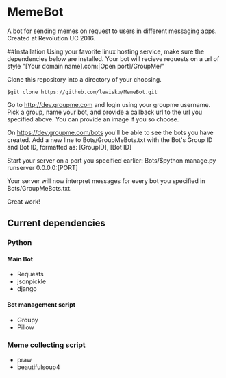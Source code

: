 # MemeBot
A bot for sending memes on request to users in different messaging apps. Created at Revolution UC 2016.

##Installation
Using your favorite linux hosting service, make sure the dependencies below are installed.
Your bot will recieve requests on a url of style "[Your domain name].com:[Open port]/GroupMe/"

Clone this repository into a directory of your choosing.

    $git clone https://github.com/lewisku/MemeBot.git


Go to http://dev.groupme.com and login using your groupme username.
Pick a group, name your bot, and provide a callback url to the url you specified above.
You can provide an image if you so choose.

On https://dev.groupme.com/bots you'll be able to see the bots you have created.
Add a new line to Bots/GroupMeBots.txt with the Bot's Group ID and Bot ID, formatted as:
    [GroupID], [Bot ID]

Start your server on a port you specified earlier:
    Bots/$python manage.py runserver 0.0.0.0:[PORT]

Your server will now interpret messages for every bot you specified in Bots/GroupMeBots.txt.

Great work!


## Current dependencies
### Python
#### Main Bot
* Requests
* jsonpickle
* django

#### Bot management script
* Groupy
* Pillow

### Meme collecting script
* praw
* beautifulsoup4
